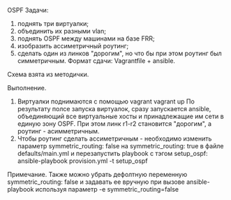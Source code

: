 OSPF
Задачи:
 1. поднять три виртуалки;
 2. объединить их разными vlan;
 3. поднять OSPF между машинами на базе FRR;
 4. изобразить ассиметричный роутинг;
 5. сделать один из линков "дорогим", но что бы при этом роутинг был симметричным.
Формат сдачи: Vagrantfile + ansible.

Схема взята из методички.

Выполнение.
1. Виртуалки поднимаются с помощью vagrant
vagrant up
По результату полсе запуска виртуалок, сразу запускается ansible, объединяющий все виртуальные хосты и принадлежащие им сети в единую зону OSPF.
При этом линк r1-r2 становится "дорогим", а роутинг - асимметричным.
2. Чтобы роутинг сделать ассиметричным - необходимо изменить параметр symmetric_routing: false на symmetric_routing: true в файле defaults/main.yml
и перезапустить playbook с тэгом setup_ospf:
ansible-playbook provision.yml -t setup_ospf

Примечание.
Также можно убрать дефолтную переменную symmetric_routing: false и задавать ее вручную при вызове ansible-playbook используя параметр -e symmetric_routing=false